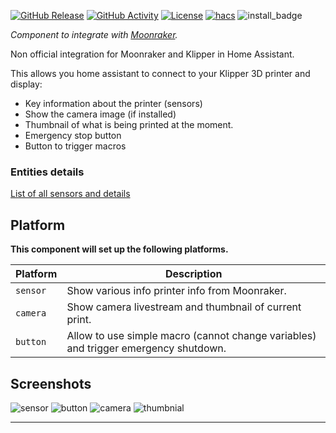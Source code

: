 [![GitHub Release][releases-shield]][releases]
[![GitHub Activity][commits-shield]][commits]
[![License][license-shield]][license]
[![hacs][hacsbadge]][hacs]
![install_badge](https://img.shields.io/badge/dynamic/json?color=41BDF5&logo=home-assistant&label=integration%20usage&suffix=%20installs&cacheSeconds=15600&url=https://analytics.home-assistant.io/custom_integrations.json&query=$.moonraker.total)

_Component to integrate with [Moonraker][integration_blueprint]._

Non official integration for Moonraker and Klipper in Home Assistant.

This allows you home assistant to connect to your Klipper 3D printer and display:

- Key information about the printer (sensors)
- Show the camera image (if installed)
- Thumbnail of what is being printed at the moment.
- Emergency stop button
- Button to trigger macros

### Entities details

[List of all sensors and details](https://github.com/marcolivierarsenault/moonraker-home-assistant/wiki/Entities)

## Platform

**This component will set up the following platforms.**

| Platform | Description                                                                         |
| -------- | ----------------------------------------------------------------------------------- |
| `sensor` | Show various info printer info from Moonraker.                                      |
| `camera` | Show camera livestream and thumbnail of current print.                              |
| `button` | Allow to use simple macro (cannot change variables) and trigger emergency shutdown. |

## Screenshots

![sensor](https://raw.githubusercontent.com/marcolivierarsenault/moonraker-home-assistant/main/assets/sensors.png)
![button](https://raw.githubusercontent.com/marcolivierarsenault/moonraker-home-assistant/main/assets/button.png)
![camera](https://raw.githubusercontent.com/marcolivierarsenault/moonraker-home-assistant/main/assets/camera.png)
![thumbnial](https://raw.githubusercontent.com/marcolivierarsenault/moonraker-home-assistant/main/assets/thumbnail.png)

<!---->

---

[integration_blueprint]: https://github.com/marcolivierarsenault/moonraker-home-assistant
[commits-shield]: https://img.shields.io/github/commit-activity/y/marcolivierarsenault/moonraker-home-assistant.svg?style=for-the-badge
[commits]: https://github.com/marcolivierarsenault/moonraker-home-assistant/commits/master
[hacs]: https://hacs.xyz
[hacsbadge]: https://img.shields.io/badge/HACS-Custom-orange.svg?style=for-the-badge
[license]: https://github.com/marcolivierarsenault/moonraker-home-assistant/blob/main/LICENSE
[license-shield]: https://img.shields.io/github/license/marcolivierarsenault/moonraker-home-assistant.svg?style=for-the-badge
[releases-shield]: https://img.shields.io/github/release/marcolivierarsenault/moonraker-home-assistant.svg?style=for-the-badge
[releases]: https://github.com/marcolivierarsenault/moonraker-home-assistant/releases
